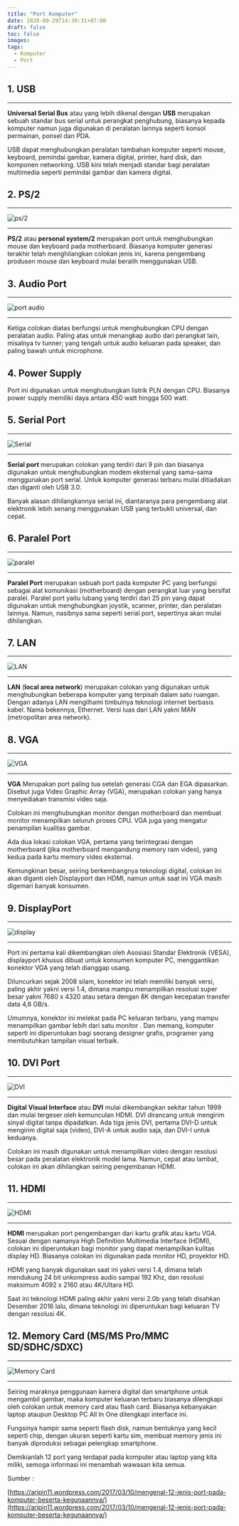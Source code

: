 ```yaml
---
title: "Port Komputer"
date: 2020-09-29T14:39:31+07:00
draft: false
toc: false
images:
tags: 
  - Komputer
  - Port
---
```


## 1. USB

---

**Universal Serial Bus** atau yang lebih dikenal dengan **USB** merupakan sebuah standar bus serial untuk perangkat penghubung, biasanya kepada komputer namun juga digunakan di peralatan lainnya seperti konsol permainan, ponsel dan PDA.

USB dapat menghubungkan peralatan tambahan komputer seperti mouse, keyboard, pemindai gambar, kamera digital, printer, hard disk, dan komponen networking. USB kini telah menjadi standar bagi peralatan multimedia seperti pemindai gambar dan kamera digital.

## 2. PS/2

---

![ps/2](/picture/ps2.jpg)

---

**PS/2** atau **personal system/2** merupakan port untuk menghubungkan mouse dan keyboard pada motherboard. Biasanya komputer generasi terakhir telah menghilangkan colokan jenis ini, karena pengembang produsen mouse dan keyboard mulai beralih menggunakan USB.

## 3. Audio Port

---

![port audio](/picture/port_audio.jpg)

---

Ketiga colokan diatas berfungsi untuk menghubungkan CPU dengan peralatan audio. Paling atas untuk menangkap audio dari perangkat lain, misalnya tv tunner; yang tengah untuk audio keluaran pada speaker, dan paling bawah untuk microphone.

## 4. Power Supply

Port ini digunakan untuk menghubungkan listrik PLN dengan CPU. Biasanya power supply memiliki daya antara 450 watt hingga 500 watt.

## 5. Serial Port

---

![Serial](/picture/serial.jfif)

---

**Serial port** merupakan colokan yang terdiri dari 9 pin dan biasanya digunakan untuk menghubungkan modem eksternal yang sama-sama menggunakan port serial. Untuk komputer generasi terbaru mulai ditiadakan dan diganti oleh USB 3.0.

Banyak alasan dihilangkannya serial ini, diantaranya para pengembang alat elektronik lebih senang menggunakan USB yang terbukti universal, dan cepat.

## 6. Paralel Port

---

![paralel](/picture/paralel.jpg)

---

**Paralel Port** merupakan sebuah port pada komputer PC yang berfungsi sebagai alat komunikasi (motherboard) dengan perangkat luar yang bersifat paralel. Paralel port yaitu lubang yang terdiri dari 25 pin yang dapat digunakan untuk menghubungkan joystik, scanner, printer, dan peralatan lainnya. Namun, nasibnya sama seperti serial port, sepertinya akan mulai dihilangkan.

## 7. LAN

---

![LAN](/picture/lan.jfif)

---

**LAN** (**local area network**) merupakan colokan yang digunakan untuk menghubungkan beberapa komputer yang terpisah dalam satu ruangan. Dengan adanya LAN mengilhami timbulnya teknologi internet berbasis kabel. Nama bekennya, Ethernet. Versi luas dari LAN yakni MAN (metropolitan area network).

## 8. VGA

---

![VGA](/picture/vga-port.jpg)

---

**VGA** Merupakan port paling tua setelah generasi CGA dan EGA dipasarkan. Disebut juga Video Graphic Array (VGA), merupakan colokan yang hanya menyediakan transmisi video saja.

Colokan ini menghubungkan monitor dengan motherboard dan membuat monitor menampilkan seluruh proses CPU. VGA juga yang mengatur penampilan kualitas gambar.

Ada dua lokasi colokan VGA, pertama yang terintegrasi dengan motherboard (jika motherboard mengandung memory ram video), yang kedua pada kartu memory video eksternal.

Kemungkinan besar, seiring berkembangnya teknologi digital, colokan ini akan diganti oleh Displayport dan HDMI, namun untuk saat ini VGA masih digemari banyak konsumen.

## 9. DisplayPort

---

![display](/picture/display.jpg)

---

Port ini pertama kali dikembangkan oleh Asosiasi Standar Elektronik (VESA), displayport khusus dibuat untuk konsumen komputer PC, menggantikan konektor VGA yang telah dianggap usang.

Diluncurkan sejak 2008 silam, konektor ini telah memiliki banyak versi, paling akhir yakni versi 1.4, dimana mampu menampilkan resolusi super besar yakni 7680 x 4320 atau setara dengan 8K dengan kecepatan transfer data 4,6 GB/s.

Umumnya, konektor ini melekat pada PC keluaran terbaru, yang mampu menampilkan gambar lebih dari satu monitor . Dan memang, komputer seperti ini diperuntukan bagi seorang designer grafis, programer yang membutuhkan tampilan visual terbaik.

## 10. DVI Port

---

![DVI](/picture/dvi.jfif)

---

**Digital Visual Interface** atau **DVI** mulai dikembangkan sekitar tahun 1999 dan mulai tergeser oleh kemunculan HDMI. DVI dirancang untuk mengirim sinyal digital tanpa dipadatkan.
Ada tiga jenis DVI, pertama DVI-D untuk mengirim digital saja (video), DVI-A untuk audio saja, dan DVI-I untuk keduanya.

Colokan ini masih digunakan untuk menampilkan video dengan resolusi besar pada peralatan elektronik model lama. Namun, cepat atau lambat, colokan ini akan dihilangkan seiring pengembanan HDMI.

## 11. HDMI

---

![HDMI](/picture/hdmi.jfif)

---

**HDMI** merupakan port pengembangan dari kartu grafik atau kartu VGA. Sesuai dengan namanya High Definition Multimedia Interface (HDMI), colokan ini diperuntukan bagi monitor yang dapat menampilkan kulitas display HD. Biasanya colokan ini digunakan pada monitor HD, proyektor HD.

HDMI yang banyak digunakan saat ini yakni versi 1.4, dimana telah mendukung 24 bit unkompress audio sampai 192 Khz, dan resolusi maksimum 4092 x 2160 atau 4K/Ultara HD.

Saat ini teknologi HDMI paling akhir yakni versi 2.0b yang telah disahkan Desember 2016 lalu, dimana teknologi ini diperuntukan bagi keluaran TV dengan resolusi 4K.

## 12. Memory Card (MS/MS Pro/MMC SD/SDHC/SDXC)

---

![Memory Card](/picture/memory-card.jpg)

---

Seiring maraknya penggunaan kamera digital dan smartphone untuk mengambil gambar, maka komputer keluaran terbaru biasanya dilengkapi oleh colokan untuk memory card atau flash card. Biasanya kebanyakan laptop ataupun Desktop PC All In One dilengkapi interface ini.

Fungsinya hampir sama seperti flash disk, namun bentuknya yang kecil seperti chip, dengan ukuran seperti kartu sim, membuat memory jenis ini banyak diproduksi sebagai pelengkap smartphone.

Demikianlah 12 port yang terdapat pada komputer atau laptop yang kita miliki, semoga informasi ini menambah wawasan kita semua.

Sumber :

[https://aripin11.wordpress.com/2017/03/10/mengenal-12-jenis-port-pada-komputer-beserta-kegunaannya/](https://aripin11.wordpress.com/2017/03/10/mengenal-12-jenis-port-pada-komputer-beserta-kegunaannya/)
